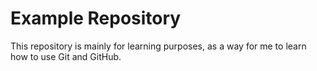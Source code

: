 # Example Repository

This repository is mainly for learning purposes, as a way for me to learn how to use Git and GitHub.
